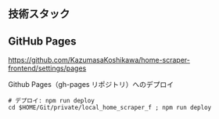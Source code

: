 ## 技術スタック

## GitHub Pages

https://github.com/KazumasaKoshikawa/home-scraper-frontend/settings/pages

Github Pages（gh-pages リポジトリ）へのデプロイ

```shell
# デプロイ: npm run deploy
cd $HOME/Git/private/local_home_scraper_f ; npm run deploy
```
